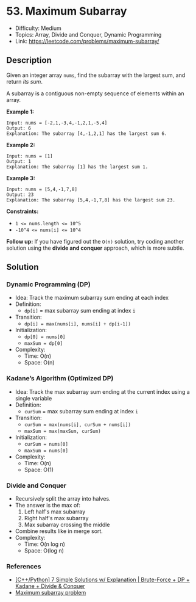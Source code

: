 # 53. Maximum Subarray

- Difficulty: Medium
- Topics: Array, Divide and Conquer, Dynamic Programming
- Link: https://leetcode.com/problems/maximum-subarray/

## Description

Given an integer array `nums`, find the subarray with the largest sum, and return *its sum*.

A subarray is a contiguous non-empty sequence of elements within an array.

**Example 1:**

```
Input: nums = [-2,1,-3,4,-1,2,1,-5,4]
Output: 6
Explanation: The subarray [4,-1,2,1] has the largest sum 6.
```

**Example 2:**

```
Input: nums = [1]
Output: 1
Explanation: The subarray [1] has the largest sum 1.
```

**Example 3:**

```
Input: nums = [5,4,-1,7,8]
Output: 23
Explanation: The subarray [5,4,-1,7,8] has the largest sum 23.
```

**Constraints:**

- `1 <= nums.length <= 10^5`
- `-10^4 <= nums[i] <= 10^4`

**Follow up:** If you have figured out the `O(n)` solution, try coding another solution using the **divide and conquer** approach, which is more subtle.

## Solution

### Dynamic Programming (DP)

- Idea: Track the maximum subarray sum ending at each index
- Definition:
  - `dp[i]` = max subarray sum ending at index `i`
- Transition:
  - `dp[i] = max(nums[i], nums[i] + dp[i-1])`
- Initialization:
  - `dp[0] = nums[0]`
  - `maxSum = dp[0]`
- Complexity:
  - Time: O(n)
  - Space: O(n)

### Kadane’s Algorithm (Optimized DP)

- Idea: Track the max subarray sum ending at the current index using a single variable
- Definition:
  - `curSum` = max subarray sum ending at index `i`
- Transition:
  - `curSum = max(nums[i], curSum + nums[i])`
  - `maxSum = max(maxSum, curSum)`
- Initialization:
  - `curSum = nums[0]`
  - `maxSum = nums[0]`
- Complexity:
  - Time: O(n)
  - Space: O(1)

### Divide and Conquer

- Recursively split the array into halves.
- The answer is the max of:
  1. Left half's max subarray
  2. Right half's max subarray
  3. Max subarray crossing the middle
- Combine results like in merge sort.
- Complexity:
  - Time: O(n log n)
  - Space: O(log n)

### References

- [[C++/Python] 7 Simple Solutions w/ Explanation | Brute-Force + DP + Kadane + Divide & Conquer](https://leetcode.com/problems/maximum-subarray/solutions/1595195/c-python-7-simple-solutions-w-explanation-brute-force-dp-kadane-divide-conquer/)
- [Maximum subarray problem](https://en.wikipedia.org/wiki/Maximum_subarray_problem)
